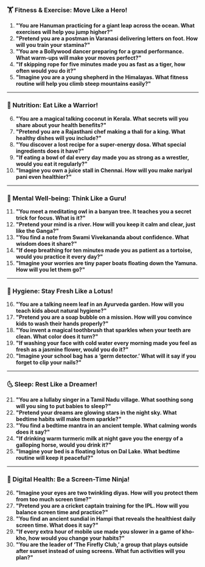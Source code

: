 ### **🏋️ Fitness & Exercise: Move Like a Hero!**  
1. **"You are Hanuman practicing for a giant leap across the ocean. What exercises will help you jump higher?"**  
2. **"Pretend you are a postman in Varanasi delivering letters on foot. How will you train your stamina?"**  
3. **"You are a Bollywood dancer preparing for a grand performance. What warm-ups will make your moves perfect?"**  
4. **"If skipping rope for five minutes made you as fast as a tiger, how often would you do it?"**  
5. **"Imagine you are a young shepherd in the Himalayas. What fitness routine will help you climb steep mountains easily?"**  

---

### **🍛 Nutrition: Eat Like a Warrior!**  
6. **"You are a magical talking coconut in Kerala. What secrets will you share about your health benefits?"**  
7. **"Pretend you are a Rajasthani chef making a thali for a king. What healthy dishes will you include?"**  
8. **"You discover a lost recipe for a super-energy dosa. What special ingredients does it have?"**  
9. **"If eating a bowl of dal every day made you as strong as a wrestler, would you eat it regularly?"**  
10. **"Imagine you own a juice stall in Chennai. How will you make nariyal pani even healthier?"**  

---

### **🧘 Mental Well-being: Think Like a Guru!**  
11. **"You meet a meditating owl in a banyan tree. It teaches you a secret trick for focus. What is it?"**  
12. **"Pretend your mind is a river. How will you keep it calm and clear, just like the Ganga?"**  
13. **"You find a note from Swami Vivekananda about confidence. What wisdom does it share?"**  
14. **"If deep breathing for ten minutes made you as patient as a tortoise, would you practice it every day?"**  
15. **"Imagine your worries are tiny paper boats floating down the Yamuna. How will you let them go?"**  

---

### **🛁 Hygiene: Stay Fresh Like a Lotus!**  
16. **"You are a talking neem leaf in an Ayurveda garden. How will you teach kids about natural hygiene?"**  
17. **"Pretend you are a soap bubble on a mission. How will you convince kids to wash their hands properly?"**  
18. **"You invent a magical toothbrush that sparkles when your teeth are clean. What color does it turn?"**  
19. **"If washing your face with cold water every morning made you feel as fresh as a jasmine flower, would you do it?"**  
20. **"Imagine your school bag has a ‘germ detector.’ What will it say if you forget to clip your nails?"**  

---

### **🌜 Sleep: Rest Like a Dreamer!**  
21. **"You are a lullaby singer in a Tamil Nadu village. What soothing song will you sing to put babies to sleep?"**  
22. **"Pretend your dreams are glowing stars in the night sky. What bedtime habits will make them sparkle?"**  
23. **"You find a bedtime mantra in an ancient temple. What calming words does it say?"**  
24. **"If drinking warm turmeric milk at night gave you the energy of a galloping horse, would you drink it?"**  
25. **"Imagine your bed is a floating lotus on Dal Lake. What bedtime routine will keep it peaceful?"**  

---

### **📱 Digital Health: Be a Screen-Time Ninja!**  
26. **"Imagine your eyes are two twinkling diyas. How will you protect them from too much screen time?"**  
27. **"Pretend you are a cricket captain training for the IPL. How will you balance screen time and practice?"**  
28. **"You find an ancient sundial in Hampi that reveals the healthiest daily screen time. What does it say?"**  
29. **"If every extra hour of mobile use made you slower in a game of kho-kho, how would you change your habits?"**  
30. **"You are the leader of ‘The Firefly Club,’ a group that plays outside after sunset instead of using screens. What fun activities will you plan?"**
